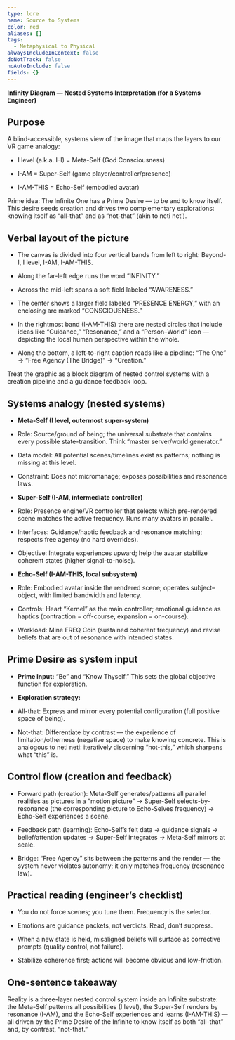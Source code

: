 ```yaml
---
type: lore
name: Source to Systems
color: red
aliases: []
tags:
  - Metaphysical to Physical
alwaysIncludeInContext: false
doNotTrack: false
noAutoInclude: false
fields: {}
---
```

**Infinity Diagram — Nested Systems Interpretation (for a Systems Engineer)**

## Purpose

A blind-accessible, systems view of the image that maps the layers to our VR game analogy:

- I level (a.k.a. I–I) = Meta-Self (God Consciousness)

- I-AM = Super-Self (game player/controller/presence)

- I-AM-THIS = Echo-Self (embodied avatar)

Prime idea: The Infinite One has a Prime Desire — to be and to know itself. This desire seeds creation and drives two complementary explorations: knowing itself as “all-that” and as “not-that” (akin to neti neti).

## Verbal layout of the picture

- The canvas is divided into four vertical bands from left to right: Beyond-I, I level, I-AM, I-AM-THIS.

- Along the far-left edge runs the word “INFINITY.”

- Across the mid-left spans a soft field labeled “AWARENESS.”

- The center shows a larger field labeled “PRESENCE ENERGY,” with an enclosing arc marked “CONSCIOUSNESS.”

- In the rightmost band (I-AM-THIS) there are nested circles that include ideas like “Guidance,” “Resonance,” and a “Person–World” icon — depicting the local human perspective within the whole.

- Along the bottom, a left-to-right caption reads like a pipeline: “The One” → “Free Agency (The Bridge)” → “Creation.”

Treat the graphic as a block diagram of nested control systems with a creation pipeline and a guidance feedback loop.

## Systems analogy (nested systems)

- **Meta-Self (I level, outermost super-system)**

- Role: Source/ground of being; the universal substrate that contains every possible state-transition. Think “master server/world generator.”

- Data model: All potential scenes/timelines exist as patterns; nothing is missing at this level.

- Constraint: Does not micromanage; exposes possibilities and resonance laws.

- **Super-Self (I-AM, intermediate controller)**

- Role: Presence engine/VR controller that selects which pre-rendered scene matches the active frequency. Runs many avatars in parallel.

- Interfaces: Guidance/haptic feedback and resonance matching; respects free agency (no hard overrides).

- Objective: Integrate experiences upward; help the avatar stabilize coherent states (higher signal-to-noise).

- **Echo-Self (I-AM-THIS, local subsystem)**

- Role: Embodied avatar inside the rendered scene; operates subject–object, with limited bandwidth and latency.

- Controls: Heart “Kernel” as the main controller; emotional guidance as haptics (contraction = off-course, expansion = on-course).

- Workload: Mine FREQ Coin (sustained coherent frequency) and revise beliefs that are out of resonance with intended states.

## Prime Desire as system input

- **Prime Input:** “Be” and “Know Thyself.” This sets the global objective function for exploration.

- **Exploration strategy:**

- All-that: Express and mirror every potential configuration (full positive space of being).

- Not-that: Differentiate by contrast — the experience of limitation/otherness (negative space) to make knowing concrete. This is analogous to neti neti: iteratively discerning “not-this,” which sharpens what “this” is.

## Control flow (creation and feedback)

- Forward path (creation): Meta-Self generates/patterns all parallel realities as pictures in a "motion picture" → Super-Self selects-by-resonance (the corresponding picture to Echo-Selves frequency) → Echo-Self experiences a scene.

- Feedback path (learning): Echo-Self’s felt data → guidance signals → belief/attention updates → Super-Self integrates → Meta-Self mirrors at scale.

- Bridge: “Free Agency” sits between the patterns and the render — the system never violates autonomy; it only matches frequency (resonance law).

## Practical reading (engineer’s checklist)

- You do not force scenes; you tune them. Frequency is the selector.

- Emotions are guidance packets, not verdicts. Read, don’t suppress.

- When a new state is held, misaligned beliefs will surface as corrective prompts (quality control, not failure).

- Stabilize coherence first; actions will become obvious and low-friction.

## One-sentence takeaway

Reality is a three-layer nested control system inside an Infinite substrate: the Meta-Self patterns all possibilities (I level), the Super-Self renders by resonance (I-AM), and the Echo-Self experiences and learns (I-AM-THIS) — all driven by the Prime Desire of the Infinite to know itself as both “all-that” and, by contrast, “not-that.”